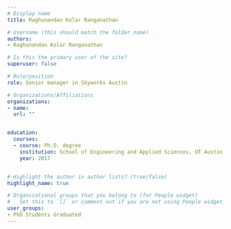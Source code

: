 ```yaml
---
# Display name
title: Raghunandan Kolar Ranganathan

# Username (this should match the folder name)
authors:
- Raghunandan Kolar Ranganathan

# Is this the primary user of the site?
superuser: false

# Role/position
role: Senior manager in Skyworks Austin

# Organizations/Affiliations
organizations:
- name: 
  url: ""


education:
  courses:
  - course: Ph.D. degree
    institution: School of Engineering and Applied Sciences, UT Austin
    year: 2017


# Highlight the author in author lists? (true/false)
highlight_name: true

# Organizational groups that you belong to (for People widget)
#   Set this to `[]` or comment out if you are not using People widget.
user_groups:
- PhD Students Graduated
---
```

